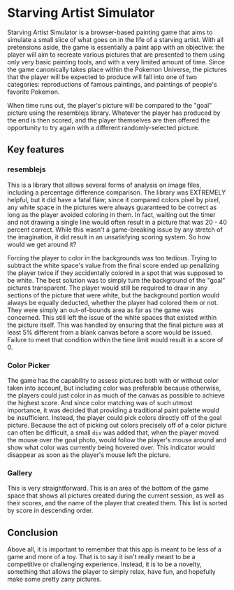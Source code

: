 # Starving Artist Simulator

Starving Artist Simulator is a browser-based painting game that aims to simulate a small slice of what goes on in the life of a starving artist. With all pretensions aside, the game is essentially a paint app with an objective: the player will aim to recreate various pictures that are presented to them using only very basic painting tools, and with a very limited amount of time. Since the game canonically takes place within the Pokemon Universe, the pictures that the player will be expected to produce will fall into one of two categories: reproductions of famous paintings, and paintings of people's favorite Pokemon.

When time runs out, the player's picture will be compared to the "goal" picture using the resemblejs library. Whatever the player has produced by the end is then scored, and the player themselves are then offered the opportunity to try again with a different randomly-selected picture.

## Key features

### resemblejs

This is a library that allows several forms of analysis on image files, including a percentage difference comparison. The library was EXTREMELY helpful, but it did have a fatal flaw; since it compared colors pixel by pixel, any white space in the pictures were always guaranteed to be correct as long as the player avoided coloring in them. In fact, waiting out the timer and not drawing a single line would often result in a picture that was 20 - 40 percent correct. While this wasn't a game-breaking issue by any stretch of the imagination, it did result in an unsatisfying scoring system. So how would we get around it?

Forcing the player to color in the backgrounds was too tedious. Trying to subtract the white space's value from the final score ended up penalizing the player twice if they accidentally colored in a spot that was supposed to be white. The best solution was to simply turn the background of the "goal" pictures transparent. The player would still be required to draw in any sections of the picture that were white, but the background portion would always be equally deducted, whether the player had colored them or not. They were simply an out-of-bounds area as far as the game was concerned. This still left the issue of the white spaces that existed within the picture itself. This was handled by ensuring that the final picture was at least 5% different from a blank canvas before a score would be issued. Failure to meet that condition within the time limit would result in a score of 0.

### Color Picker

The game has the capability to assess pictures both with or without color taken into account, but including color was preferable because otherwise, the players could just color in as much of the canvas as possible to achieve the highest score. And since color matching was of such utmost importance, it was decided that providing a traditional paint palette would be insufficient. Instead, the player could pick colors directly off of the goal picture. Because the act of picking out colors precisely off of a color picture can often be difficult, a small `div` was added that, when the player moved the mouse over the goal photo, would follow the player's mouse around and show what color was currently being hovered over. This indicator would disappear as soon as the player's mouse left the picture.

### Gallery

This is very straightforward. This is an area of the bottom of the game space that shows all pictures created during the current session, as well as their scores, and the name of the player that created them. This list is sorted by score in descending order.

## Conclusion

Above all, it is important to remember that this app is meant to be less of a game and more of a toy. That is to say it isn't really meant to be a competitive or challenging experience. Instead, it is to be a novelty, something that allows the player to simply relax, have fun, and hopefully make some pretty zany pictures.
